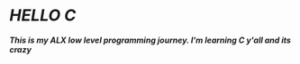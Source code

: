 # ***HELLO C***
___This is my ALX low level programming journey. I'm learning C y'all and its crazy___
